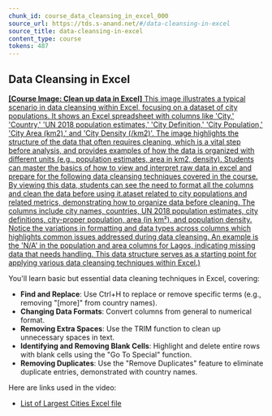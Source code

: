 ```yaml
---
chunk_id: course_data_cleansing_in_excel_000
source_url: https://tds.s-anand.net/#/data-cleansing-in-excel
source_title: data-cleansing-in-excel
content_type: course
tokens: 487
---
```


## Data Cleansing in Excel

[**[Course Image: Clean up data in Excel]** This image illustrates a typical scenario in data cleansing within Excel, focusing on a dataset of city populations. It shows an Excel spreadsheet with columns like 'City,' 'Country,' 'UN 2018 population estimates,' 'City Definition,' 'City Population,' 'City Area (km2),' and 'City Density (/km2)'. The image highlights the structure of the data that often requires cleaning, which is a vital step before analysis, and provides examples of how the data is organized with different units (e.g., population estimates, area in km2, density). Students can master the basics of how to view and interpret raw data in excel and prepare for the following data cleansing techniques covered in the course. By viewing this data, students can see the need to format all the columns and clean the data before using it.ataset related to city populations and related metrics, demonstrating how to organize data before cleaning. The columns include city names, countries, UN 2018 population estimates, city definitions, city-proper population, area (in km²), and population density. Notice the variations in formatting and data types across columns which highlights common issues addressed during data cleansing. An example is the 'N/A' in the population and area columns for Lagos, indicating missing data that needs handling. This data structure serves as a starting point for applying various data cleansing techniques within Excel.)](https://youtu.be/7du7xkqeu4s)

You'll learn basic but essential data cleaning techniques in Excel, covering:

- **Find and Replace**: Use Ctrl+H to replace or remove specific terms (e.g., removing "[more]" from country names).
- **Changing Data Formats**: Convert columns from general to numerical format.
- **Removing Extra Spaces**: Use the TRIM function to clean up unnecessary spaces in text.
- **Identifying and Removing Blank Cells**: Highlight and delete entire rows with blank cells using the "Go To Special" function.
- **Removing Duplicates**: Use the "Remove Duplicates" feature to eliminate duplicate entries, demonstrated with country names.

Here are links used in the video:

- [List of Largest Cities Excel file](https://docs.google.com/spreadsheets/d/1jl8tHGoxmIba4J78aJVfT9jtZv7lfCbV/view)

